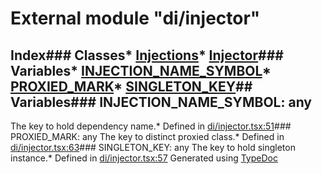 # External module "di/injector"
## Index### Classes* [Injections](../classes/_di_injector_.injections.html)* [Injector](../classes/_di_injector_.injector.html)### Variables* [INJECTION_NAME_SYMBOL](_di_injector_.html#injection_name_symbol)* [PROXIED_MARK](_di_injector_.html#proxied_mark)* [SINGLETON_KEY](_di_injector_.html#singleton_key)## Variables### INJECTION_NAME_SYMBOL: any
The key to hold dependency name.* Defined in [di/injector.tsx:51](https://github.com/brn/react-mvi/blob/master/modules/core/src/di/injector.tsx#L51)### PROXIED_MARK: any
The key to distinct proxied class.* Defined in [di/injector.tsx:63](https://github.com/brn/react-mvi/blob/master/modules/core/src/di/injector.tsx#L63)### SINGLETON_KEY: any
The key to hold singleton instance.* Defined in [di/injector.tsx:57](https://github.com/brn/react-mvi/blob/master/modules/core/src/di/injector.tsx#L57)
Generated using [TypeDoc](http://typedoc.io)